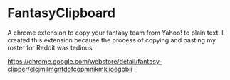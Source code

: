 FantasyClipboard
================

A chrome extension to copy your fantasy team from Yahoo! to plain text. 
I created this extension because the process of copying and pasting my
roster for Reddit was tedious.

https://chrome.google.com/webstore/detail/fantasy-clipper/elcjmllmgnfdofcopmnikmkiioegbbii
